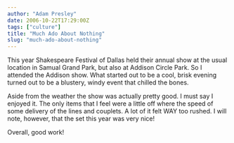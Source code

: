 ```yaml
---
author: "Adam Presley"
date: 2006-10-22T17:29:00Z
tags: ["culture"]
title: "Much Ado About Nothing"
slug: "much-ado-about-nothing"
---
```


This year Shakespeare Festival of Dallas held their annual show at the
usual location in Samual Grand Park, but also at Addison Circle Park. So
I attended the Addison show. What started out to be a cool, brisk
evening turned out to be a blustery, windy event that chilled the
bones.

Aside from the weather the show was actually pretty good. I must say I
enjoyed it. The only items that I feel were a little off where the speed
of some delivery of the lines and couplets. A lot of it felt WAY too
rushed. I will note, however, that the set this year was very nice!

Overall, good work!
